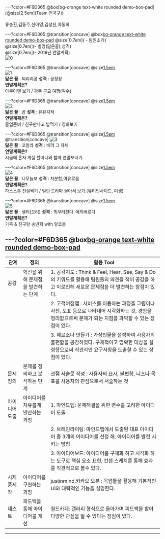 ---?color=#F6D365
@box[bg-orange text-white rounded demo-box-pad](@size[2.5em](Team 전국구))
<br><br>류승환,김동주,신아영,김성찬,이동희

---?color=#F6D365
@transition[concave]
@box[bg-orange text-white rounded demo-box-pad](@size[2em](목차))
@size[0.7em]( - 팀원소개)</br>
@size[0.7em](- 별명(닮은꼴),성격)</br>
@size[0.7em](- 2018년 연말계획)</br>
![0](https://www.lawtechnologytoday.org/wp-content/uploads/2018/10/CROP-shutterstock_1048634258.jpg)


---?color=#F6D365
@transition[concave]
@size[1.5em](이동희)<br>
![1](https://encrypted-tbn0.gstatic.com/images?q=tbn:ANd9GcRmumNgwR85zpAvIMowYb2zdAsm4w1U_nEuBfrJ_00V44vj8gvbOA)</br>
**닮은 꼴** : 찌리리공 **성격** : 긍정왕</br>
**연말계획은?**</br>
아쿠아맨 보기 / 광주 근교 여행(여수)
  
---?color=#F6D365
@transition[concave]
@size[1.5em](류승환)<br>
![2](http://ullys.com/shopimages/nix6279/0960010001593.jpg?1462893249)</br>
**닮은 꼴** : 곰 **성격** : 유유자적</br>
**연말계획은?**</br> 졸업준비 / 친구만나고 밥먹기 / 영화보기</br>
  
---?color=#F6D365
@transition[concave]
@size[1.5em](김동주)<br>
@transition[concave]
![3](https://vignette.wikia.nocookie.net/webarebears/images/6/6e/Nom-Nom.png/revision/latest?cb=20151025123311&path-prefix=ko)</br>
**닮은 꼴** : 코알라 **성격** : 배려 그 자체</br>
**연말계획은?**</br> 시골에 혼자 계실 할머니와 함께 연말보내기.</br>

---?color=#F6D365
@transition[concave]
@size[1.5em](김성찬)<br>
![4](http://upload2.inven.co.kr/upload/2017/03/02/bbs/i16152406457.gif)</br>
**닮은 꼴** : 나무늘보 **성격** : 차분함,여유로움</br>
**연말계획은?**</br> 하스스톤 전설찍기 / 밀린 드라마 몰아서 보기.(뷰티인사이드, 미생)</br>
	
---?color=#F6D365
@transition[concave]
@size[1.5em](신아영)<br>
![5](https://stickershop.line-scdn.net/stickershop/v1/product/789/LINEStorePC/main.png;compress=true)</br>
**닮은 꼴** : 셀리(오리) **성격** : 똑부러진다. 예의바르다.</br>
**연말계획은?**</br> 가족 & 친구랑 송년회 with 알코올</br>
  

---?color=#F6D365
@box[bg-orange text-white rounded demo-box-pad](@size[2.5em](감사합니다.))
---

|단계|정의|활용 Tool|
|------|----------|----------|
|공감|혁신을 위해 문제점을 발견하는 단계|1. 공감지도 : Think & Feel, Hear, See, Say & Do 의 키워드를 활용해 팀원들의 의견을 적어 공감을 하고 이로인해 새로운 문제점을 더 발견하는 장점이 있다. |
|||2. 고객여정맵 : 서비스를 이용하는 과정을 그림이나 사진, 도표 등으로 나타내어 시각화하는 것, 경험을 정리함으로써 문제가 되는 지점을 파악할 수 있는 장점이 있다.|
|||3. 페르소나 만들기 : 가상인물을 설정하여 사용자의 불편함을 공감하였다. 구체적이고 명확한 대상을 설정함으로써 직관적인 요구사항을 도출할 수 있는 장점이 있다.|
|문제정의|문제를 정의하고 분석하는 단계|관점 서술문 작성 : 사용자의 묘사, 불편함, 니즈나 목표를 사용자의 관점으로서 서술하는 것|
|아이디어도출|아이디어를 자유롭게 발산하는 과정|1. 마인드맵: 문제해결을 위한 변수를 고려한 아이디어 도출 |
|||2. 브레인라이팅: 마인드맵에서 도출된 대표 아이디어 중 3개의 아이디어를 선정 해, 아이디어를 발전 시키는 방법|
|||3. 아이디어보드: 아이디어를 구체화 하고 시각화 하는 도구로 핵심 요소 표현, 컨셉 스케치를 통해 효과를 직관적으로 볼수 있다.|
|시제품제작|아이디어를 구현하는 과정|justinmind,카카오 오븐 : 목업툴을 활용해 기본적인 UI와 대략적인 기능을 설명한다. |
|테스트|피드백을 통해 아이디어를 개선|월드카페: 갤러리 형식으로 돌아가며 피드백을 받아 다양한 관점을 알 수 있다는 장점이 있다.|

---
